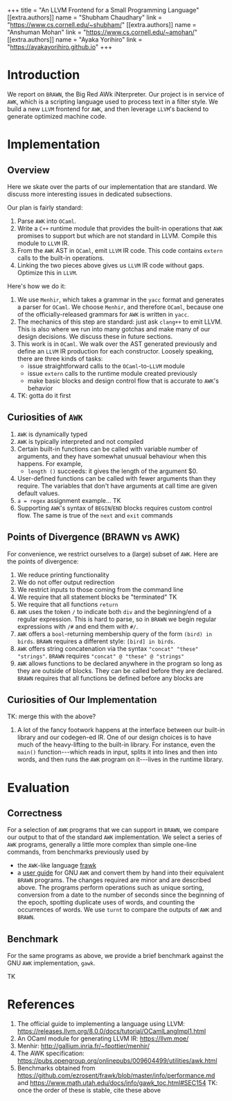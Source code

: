 +++
title = "An LLVM Frontend for a Small Programming Language"
[[extra.authors]]
name = "Shubham Chaudhary"
link = "https://www.cs.cornell.edu/~shubham/"
[[extra.authors]]
name = "Anshuman Mohan"
link = "https://www.cs.cornell.edu/~amohan/"
[[extra.authors]]
name = "Ayaka Yorihiro"
link = "https://ayakayorihiro.github.io"
+++

# Introduction

We report on `BRAWN`, the Big Red AWk iNterpreter. Our project is in service of `AWK`, which is a scripting language used to process text in a filter style. We build a new `LLVM` frontend for `AWK`, and then leverage `LLVM`'s backend to generate optimized machine code. 

# Implementation

## Overview
Here we skate over the parts of our implementation that are standard. We discuss more interesting issues in dedicated subsections.

Our plan is fairly standard:
1. Parse `AWK` into `OCaml`.
2. Write a `C++` runtime module that provides the built-in operations that `AWK` promises to support but which are not standard in LLVM. Compile this module to `LLVM` IR.
3. From the `AWK` AST in `OCaml`, emit `LLVM` IR code. This code contains `extern` calls to the built-in operations.
4. Linking the two pieces above gives us `LLVM` IR code without gaps. Optimize this in `LLVM`.

Here's how we do it:
1. We use `Menhir`, which takes a grammar in the `yacc` format and generates a parser for `OCaml`. We choose `Menhir`, and therefore `OCaml`, because one of the officially-released grammars for `AWK` is written in `yacc`.
2. The mechanics of this step are standard: just ask `clang++` to emit LLVM. This is also where we run into many gotchas and make many of our design decisions. We discuss these in future sections.
3. This work is in `OCaml`. We walk over the AST generated previously and define an `LLVM` IR production for each constructor. Loosely speaking, there are three kinds of tasks:
    * issue straightforward calls to the `OCaml`-to-`LLVM` module
    * issue `extern` calls to the runtime module created previously
    * make basic blocks and design control flow that is accurate to `AWK`'s behavior
4. TK: gotta do it first

## Curiosities of `AWK`
1. `AWK` is dynamically typed
2. `AWK` is typically interpreted and not compiled
3. Certain built-in functions can be called with variable number of arguments, and they have somewhat unusual behaviour when this happens. For example, 
    * `length ()` succeeds: it gives the length of the argument $0. 
4. User-defined functions can be called with fewer arguments than they require. The variables that don't have arguments at call time are given default values.
5. `a = regex` assignment example... TK
6. Supporting `AWK`'s syntax of `BEGIN`/`END` blocks requires custom control flow. The same is true of the `next` and `exit` commands

## Points of Divergence (BRAWN vs AWK)
For convenience, we restrict ourselves to a (large) subset of `AWK`. Here are the points of divergence:
1. We reduce printing functionality
2. We do not offer output redirection
3. We restrict inputs to those coming from the command line
4. We require that all statement blocks be "terminated" TK
5. We require that all functions `return`
6. `AWK` uses the token `/` to indicate both `div` and the beginning/end of a regular expression. This is hard to parse, so in `BRAWN` we begin regular expressions with `/#` and end them with `#/`.
7. `AWK` offers a `bool`-returning membership query of the form `(bird) in birds`. `BRAWN` requires a different style: `[bird] in birds`.
8. `AWK` offers string concatenation via the syntax `"concat" "these" "strings"`. `BRAWN` requires `"concat" @ "these" @ "strings"`
9. `AWK` allows functions to be declared anywhere in the program so long as they are outside of blocks. They can be called before they are declared. `BRAWN` requires that all functions be defined before any blocks are

## Curiosities of Our Implementation
TK: merge this with the above?
1. A lot of the fancy footwork happens at the interface between our built-in library and our codegen-ed IR. One of our design choices is to have much of the heavy-lifting to the built-in library. For instance, even the `main()` function---which reads in input, splits it into lines and then into words, and then runs the `AWK` program on it---lives in the runtime library. 


# Evaluation

## Correctness
For a selection of `AWK` programs that we can support in `BRAWN`, we compare our output to that of the standard `AWK` implementation. We select a series of `AWK` programs, generally a little more complex than simple one-line commands, from benchmarks previously used by
* the `AWK`-like language [frawk](https://github.com/ezrosent/frawk)
* a [user guide](https://www.math.utah.edu/docs/info/gawk_toc.html) for GNU `AWK`
and convert them by hand into their equivalent `BRAWN` programs. The changes required are minor and are described above. The programs perform operations such as unique sorting, conversion from a date to the number of seconds since the beginning of the epoch, spotting duplicate uses of words, and counting the occurrences of words. We use `turnt` to compare the outputs of `AWK` and `BRAWN`.

## Benchmark
For the same programs as above, we provide a brief benchmark against the GNU `AWK` implementation, `gawk`. 

TK

# References

1. The official guide to implementing a language using LLVM: https://releases.llvm.org/8.0.0/docs/tutorial/OCamlLangImpl1.html
2. An OCaml module for generating LLVM IR: https://llvm.moe/
3. Menhir: http://gallium.inria.fr/~fpottier/menhir/
4. The AWK specification: https://pubs.opengroup.org/onlinepubs/009604499/utilities/awk.html
5. Benchmarks obtained from https://github.com/ezrosent/frawk/blob/master/info/performance.md and https://www.math.utah.edu/docs/info/gawk_toc.html#SEC154
TK: once the order of these is stable, cite these above